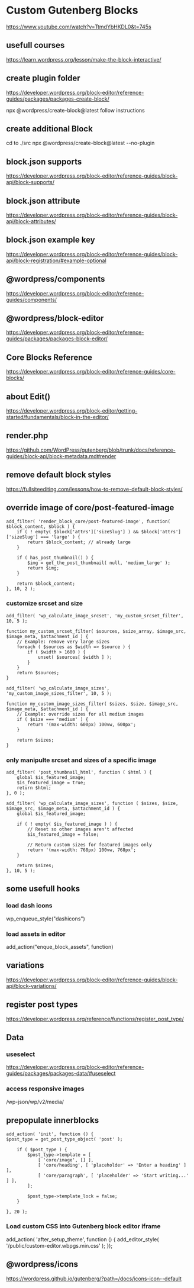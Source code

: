 # Custom Gutenberg Blocks

https://www.youtube.com/watch?v=TtmdYbHKDL0&t=745s

## usefull courses

https://learn.wordpress.org/lesson/make-the-block-interactive/

## create plugin folder

https://developer.wordpress.org/block-editor/reference-guides/packages/packages-create-block/

npx @wordpress/create-block@latest
follow instructions

## create additional Block

cd to ./src
npx @wordpress/create-block@latest --no-plugin

## block.json supports

https://developer.wordpress.org/block-editor/reference-guides/block-api/block-supports/

## block.json attribute

https://developer.wordpress.org/block-editor/reference-guides/block-api/block-attributes/

## block.json example key

https://developer.wordpress.org/block-editor/reference-guides/block-api/block-registration/#example-optional

## @wordpress/components

https://developer.wordpress.org/block-editor/reference-guides/components/

## @wordpress/block-editor

https://developer.wordpress.org/block-editor/reference-guides/packages/packages-block-editor/

## Core Blocks Reference

https://developer.wordpress.org/block-editor/reference-guides/core-blocks/

## about Edit()

https://developer.wordpress.org/block-editor/getting-started/fundamentals/block-in-the-editor/

## render.php

https://github.com/WordPress/gutenberg/blob/trunk/docs/reference-guides/block-api/block-metadata.md#render

## remove default block styles

https://fullsiteediting.com/lessons/how-to-remove-default-block-styles/

## override image of core/post-featured-image

```
add_filter( 'render_block_core/post-featured-image', function( $block_content, $block ) {
    if ( ! empty( $block['attrs']['sizeSlug'] ) && $block['attrs']['sizeSlug'] === 'large' ) {
        return $block_content; // already large
    }

    if ( has_post_thumbnail() ) {
        $img = get_the_post_thumbnail( null, 'medium_large' );
        return $img;
    }

    return $block_content;
}, 10, 2 );
```

### customize srcset and size

```
add_filter( 'wp_calculate_image_srcset', 'my_custom_srcset_filter', 10, 5 );

function my_custom_srcset_filter( $sources, $size_array, $image_src, $image_meta, $attachment_id ) {
    // Example: remove very large sizes
    foreach ( $sources as $width => $source ) {
        if ( $width > 1600 ) {
            unset( $sources[ $width ] );
        }
    }
    return $sources;
}

```

```
add_filter( 'wp_calculate_image_sizes', 'my_custom_image_sizes_filter', 10, 5 );

function my_custom_image_sizes_filter( $sizes, $size, $image_src, $image_meta, $attachment_id ) {
    // Example: override sizes for all medium images
    if ( $size === 'medium' ) {
        return '(max-width: 600px) 100vw, 600px';
    }

    return $sizes;
}
```

### only manipulte srcset and sizes of a specific image

```
add_filter( 'post_thumbnail_html', function ( $html ) {
    global $is_featured_image;
    $is_featured_image = true;
    return $html;
}, 0 );

```

```
add_filter( 'wp_calculate_image_sizes', function ( $sizes, $size, $image_src, $image_meta, $attachment_id ) {
    global $is_featured_image;

    if ( ! empty( $is_featured_image ) ) {
        // Reset so other images aren't affected
        $is_featured_image = false;

        // Return custom sizes for featured images only
        return '(max-width: 768px) 100vw, 768px';
    }

    return $sizes;
}, 10, 5 );

```

## some usefull hooks

### load dash icons

wp_enqueue_style("dashicons")

### load assets in editor

add_action("enque_block_assets", function)

## variations

https://developer.wordpress.org/block-editor/reference-guides/block-api/block-variations/

## register post types

https://developer.wordpress.org/reference/functions/register_post_type/

## Data

### useselect

https://developer.wordpress.org/block-editor/reference-guides/packages/packages-data/#useselect

### access responsive images

/wp-json/wp/v2/media/<ID>

## prepopulate innerblocks

```
add_action( 'init', function () {
$post_type = get_post_type_object( 'post' );

    if ( $post_type ) {
    	$post_type->template = [
    		[ 'core/image', [] ],
    		[ 'core/heading', [ 'placeholder' => 'Enter a heading' ] ],
    		[ 'core/paragraph', [ 'placeholder' => 'Start writing...' ] ],
    	];

    	$post_type->template_lock = false;
    }

}, 20 );
```

### Load custom CSS into Gutenberg block editor iframe

add_action( 'after_setup_theme', function () {
add_editor_style( '/public/custom-editor.wbpgs.min.css' );
});

## @wordpress/icons

https://wordpress.github.io/gutenberg/?path=/docs/icons-icon--default
